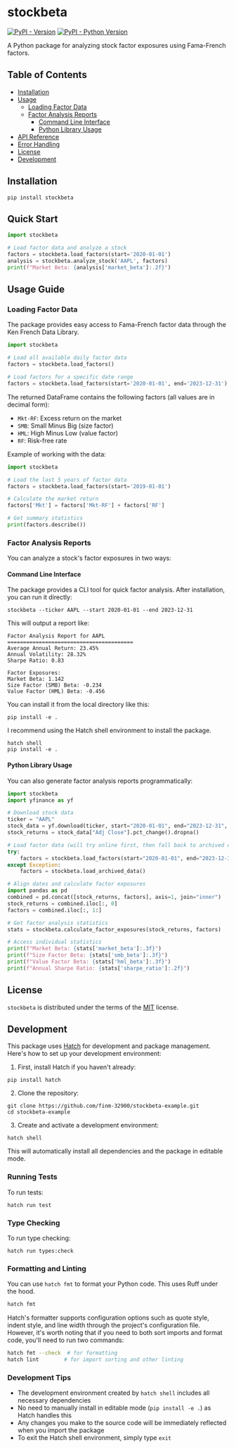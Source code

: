 # stockbeta

[![PyPI - Version](https://img.shields.io/pypi/v/stockbeta.svg)](https://pypi.org/project/stockbeta)
[![PyPI - Python Version](https://img.shields.io/pypi/pyversions/stockbeta.svg)](https://pypi.org/project/stockbeta)

A Python package for analyzing stock factor exposures using Fama-French factors.

## Table of Contents

- [Installation](#installation)
- [Usage](#usage)
  - [Loading Factor Data](#loading-factor-data)
  - [Factor Analysis Reports](#factor-analysis-reports)
    - [Command Line Interface](#command-line-interface)
    - [Python Library Usage](#python-library-usage)
- [API Reference](#api-reference)
- [Error Handling](#error-handling)
- [License](#license)
- [Development](#development)

## Installation

```console
pip install stockbeta
```

## Quick Start

```python
import stockbeta

# Load factor data and analyze a stock
factors = stockbeta.load_factors(start='2020-01-01')
analysis = stockbeta.analyze_stock('AAPL', factors)
print(f"Market Beta: {analysis['market_beta']:.2f}")
```

## Usage Guide

### Loading Factor Data

The package provides easy access to Fama-French factor data through the Ken French Data Library.

```python
import stockbeta

# Load all available daily factor data
factors = stockbeta.load_factors()

# Load factors for a specific date range
factors = stockbeta.load_factors(start='2020-01-01', end='2023-12-31')
```

The returned DataFrame contains the following factors (all values are in decimal form):
- `Mkt-RF`: Excess return on the market
- `SMB`: Small Minus Big (size factor)
- `HML`: High Minus Low (value factor)
- `RF`: Risk-free rate

Example of working with the data:
```python
import stockbeta

# Load the last 5 years of factor data
factors = stockbeta.load_factors(start='2019-01-01')

# Calculate the market return
factors['Mkt'] = factors['Mkt-RF'] + factors['RF']

# Get summary statistics
print(factors.describe())
```

### Factor Analysis Reports

You can analyze a stock's factor exposures in two ways:

#### Command Line Interface

The package provides a CLI tool for quick factor analysis. After installation,
you can run it directly:

```console
stockbeta --ticker AAPL --start 2020-01-01 --end 2023-12-31
```

This will output a report like:
```
Factor Analysis Report for AAPL
========================================
Average Annual Return: 23.45%
Annual Volatility: 28.32%
Sharpe Ratio: 0.83

Factor Exposures:
Market Beta: 1.142
Size Factor (SMB) Beta: -0.234
Value Factor (HML) Beta: -0.456
```
You can install it from the local directory like this:
```
pip install -e .
```

I recommend using the Hatch shell environment to install the package.
```
hatch shell
pip install -e .
```

#### Python Library Usage

You can also generate factor analysis reports programmatically:

```python
import stockbeta
import yfinance as yf

# Download stock data
ticker = "AAPL"
stock_data = yf.download(ticker, start="2020-01-01", end="2023-12-31", progress=False)
stock_returns = stock_data["Adj Close"].pct_change().dropna()

# Load factor data (will try online first, then fall back to archived data)
try:
    factors = stockbeta.load_factors(start="2020-01-01", end="2023-12-31")
except Exception:
    factors = stockbeta.load_archived_data()

# Align dates and calculate factor exposures
import pandas as pd
combined = pd.concat([stock_returns, factors], axis=1, join="inner")
stock_returns = combined.iloc[:, 0]
factors = combined.iloc[:, 1:]

# Get factor analysis statistics
stats = stockbeta.calculate_factor_exposures(stock_returns, factors)

# Access individual statistics
print(f"Market Beta: {stats['market_beta']:.3f}")
print(f"Size Factor Beta: {stats['smb_beta']:.3f}")
print(f"Value Factor Beta: {stats['hml_beta']:.3f}")
print(f"Annual Sharpe Ratio: {stats['sharpe_ratio']:.2f}")
```

## License

`stockbeta` is distributed under the terms of the [MIT](https://spdx.org/licenses/MIT.html) license.

## Development

This package uses [Hatch](https://hatch.pypa.io/) for development and package management. Here's how to set up your development environment:

1. First, install Hatch if you haven't already:
```console
pip install hatch
```

2. Clone the repository:
```console
git clone https://github.com/finm-32900/stockbeta-example.git
cd stockbeta-example
```

3. Create and activate a development environment:
```console
hatch shell
```

This will automatically install all dependencies and the package in editable mode.

### Running Tests

To run tests:
```console
hatch run test
```

### Type Checking

To run type checking:
```console
hatch run types:check
```

### Formatting and Linting

You can use `hatch fmt` to format your Python code. This uses Ruff under the hood. 

```bash
hatch fmt
```
Hatch's formatter supports configuration options such as quote style, indent style, and line width through the project's configuration file. However, it's worth noting that if you need to both sort imports and format code, you'll need to run two commands:

```bash
hatch fmt --check  # for formatting
hatch lint        # for import sorting and other linting
```

### Development Tips

- The development environment created by `hatch shell` includes all necessary dependencies
- No need to manually install in editable mode (`pip install -e .`) as Hatch handles this
- Any changes you make to the source code will be immediately reflected when you import the package
- To exit the Hatch shell environment, simply type `exit`
